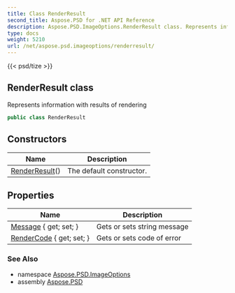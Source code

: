 ```yaml
---
title: Class RenderResult
second_title: Aspose.PSD for .NET API Reference
description: Aspose.PSD.ImageOptions.RenderResult class. Represents information with results of rendering
type: docs
weight: 5210
url: /net/aspose.psd.imageoptions/renderresult/
---
```

{{< psd/tize >}}
## RenderResult class

Represents information with results of rendering

```csharp
public class RenderResult
```

## Constructors

| Name | Description |
| --- | --- |
| [RenderResult](renderresult/)() | The default constructor. |

## Properties

| Name | Description |
| --- | --- |
| [Message](../../aspose.psd.imageoptions/renderresult/message/) { get; set; } | Gets or sets string message |
| [RenderCode](../../aspose.psd.imageoptions/renderresult/rendercode/) { get; set; } | Gets or sets code of error |

### See Also

* namespace [Aspose.PSD.ImageOptions](../../aspose.psd.imageoptions/)
* assembly [Aspose.PSD](../../)


